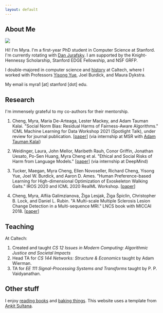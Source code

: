 ```yaml
---
layout: default
---
```


## About Me

<img class="profile-picture" src="imgs/duck.HEIC">

Hi! I'm Myra. I'm a first-year PhD student in Computer Science at Stanford. I'm currently rotating with <a href="https://web.stanford.edu/~jurafsky"/>Dan Jurafsky</a>. I am supported by the Knight-Hennessy Scholarship, Stanford EDGE Fellowship, and NSF GRFP.

I double-majored in computer science and <a href="https://thesis.library.caltech.edu/14990/"/>history</a> at Caltech, where I worked with Professors <a href="http://www.yisongyue.com/">Yisong Yue</a>, Joel Burdick, and Maura Dykstra.
 
My email is myra1 [at] stanford [dot] edu. 

## Research
I'm immensely grateful to my co-authors for their mentorship.

1. Cheng, Myra, Maria De-Arteaga, Lester Mackey, and Adam Tauman Kalai. "Social Norm Bias: Residual Harms of Fairness-Aware Algorithms." ICML Machine Learning for Data Workshop 2021 (Spotlight Talk), under review for journal publication. 
[[paper](https://arxiv.org/pdf/2108.11056.pdf)]
(via internship at MSR with <a href="https://www.microsoft.com/en-us/research/people/adum/">Adam Tauman Kalai</a>)

2. Weidinger, Laura, John Mellor, Maribeth Rauh, Conor Griffin, Jonathan Uesato, Po-Sen Huang, Myra Cheng et al. "Ethical and Social Risks of Harm from Language Models." [[paper](https://dpmd.ai/llm-ethics)] 
(via internship at DeepMind)

3. Tucker, Maegan, Myra Cheng, Ellen Novoseller, Richard Cheng, Yisong Yue, Joel W. Burdick, and Aaron D. Ames. "Human Preference-based Learning for High-dimensional Optimization of Exoskeleton Walking Gaits." IROS 2020 and ICML 2020 RealML Workshop. 
[[paper](https://arxiv.org/pdf/2003.06495.pdf)]

4. Cheng, Myra, Alfiia Galimzianova, Žiga Lesjak, Žiga Špiclin, Christopher B. Lock, and Daniel L. Rubin. "A Multi-scale Multiple Sclerosis Lesion Change Detection in a Multi-sequence MRI." LNCS book with MICCAI 2018. [[paper](https://web.stanford.edu/group/rubinlab/pubs/Cheng-2018-AMulti-scaleMultipleSclerosis.pdf)]

## Teaching
At Caltech:
1. Created and taught *CS 12 Issues in Modern Computing: Algorithmic Justice and Societal Impacts*
2. Head TA for *CS 144 Networks: Structure & Economics* taught by Adam Wierman.
3. TA for *EE 111 Signal-Processing Systems and Transforms* taught by P. P. Vaidyanathan.

## Other stuff
I enjoy [reading books](books) and [baking things](https://www.overleaf.com/read/vrqcbnmpnsfj). This website uses a template from [Ankit Sultana](https://github.com/ankitsultana). 

<!-- <center><img style="max-height: 100px;" src="tontonsnail.gif"></center> -->

